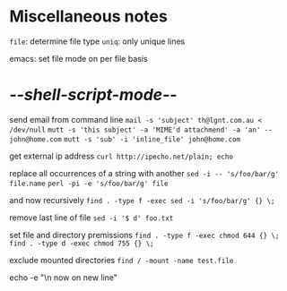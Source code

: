 Miscellaneous notes
===================

`file`: determine file type
`uniq`: only unique lines

emacs: set file mode on per file basis
# -*-shell-script-mode-*-

send email from command line
`mail -s 'subject' th@lgnt.com.au < /dev/null`
`mutt -s 'this subject' -a 'MIME'd attachmend' -a 'an' -- john@home.com`
`mutt -s 'sub' -i 'inline_file' john@home.com`

get external ip address
`curl http://ipecho.net/plain; echo`

replace all occurrences of a string with another 
`sed -i -- 's/foo/bar/g' file.name`
`perl -pi -e 's/foo/bar/g' file`

and now recursively
`find . -type f -exec sed -i 's/foo/bar/g' {} \;`

remove last line of file
`sed -i '$ d' foo.txt`


set file and directory premissions
`find . -type f -exec chmod 644 {} \;`
`find . -type d -exec chmod 755 {} \;`

exclude mounted directories
`find / -mount -name test.file`

echo -e "\n now on new line"

